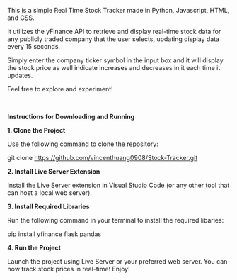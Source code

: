 This is a simple Real Time Stock Tracker made in Python, Javascript, HTML, and CSS.

It utilizes the yFinance API to retrieve and display real-time stock data for any publicly traded company that the user selects, updating display data every 15 seconds.

Simply enter the company ticker symbol in the input box and it will display the stock price as well indicate increases and decreases in it each time it updates.

Feel free to explore and experiment!

<br>

**Instructions for Downloading and Running**

**1. Clone the Project**

Use the following command to clone the repository:

git clone https://github.com/vincenthuang0908/Stock-Tracker.git

**2. Install Live Server Extension**

Install the Live Server extension in Visual Studio Code (or any other tool that can host a local web server).

**3. Install Required Libraries**

Run the following command in your terminal to install the required libaries:

pip install yfinance flask pandas

**4. Run the Project**

Launch the project using Live Server or your preferred web server.
You can now track stock prices in real-time!
Enjoy!
